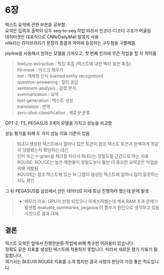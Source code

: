 # 6장  
텍스트 요약에 관한 부분을 공부함  
요약은 입력과 출력이 모두 seq-to-seq 작업 따라서 인코더-디코더 구조가 어울림  
데이터셋은 대표적으로 CNN/DailyMail 말뭉치 사용  
nltk라는 라이브러리가 문장의 종결과 약어에 등장하는 구두점을 구별해줌  

pipline을 사용해서 원하는 모델을 가져오고, 첫 번째 인자에 무슨 작업을 할 지 적어줌  
>feature-extraction : 특징 추출 (텍스트에 대한 벡터 표현 추출)  
>fill-mask : 마스크 채우기  
>ner : 개체명 인식 (named entity recognition)  
>question-answering : 질의 응답  
>sentiment-analysis : 감정 분석  
>summarization : 요약  
>text-generation : 텍스트 생성  
>translation : 번역  
>zero-shot-classification : 제로샷 분류

GPT-2, T5, PEGASUS 3개의 모델을 가지고 성능을 비교함  

성능 평가를 위해 두 가지 성능 지표 기준이 있음  
>BLEU:생성된 텍스트에서 얼마나 많은 토큰이 참조 텍스트 토큰과 완벽하게 똑같이 정렬됐는지 확인하는 대신  
단어 또는 n-gram을 체크함 따라서 BLEU는 정밀도를 근간으로 하는 지표  
>ROUGE: ROUGE는 높은 재현율이 정밀도보다 훨씬 더 중요한 요약같은 작업을 위해 개발됨  
ROUGE는 참조 텍스트에 있는 N-그램이 생성된 텍스트에 얼마나 많이 등장하는지도 확인

그 뒤 PEGASUS를 삼성에서 만든 데이터로 미세 튜닝 진행하려 했는데 문제 발생  
> * 메모리 이슈: GPU가 한정 되있으니 아껴쓰려했는데 계속 RAM 초과 문제가 발생함
  evaluate_summaries_pegasus 이 함수가 원인으로 생각하고 있음
  사진으로 결과 대체

## 결론  
텍스트 요약은 앞에서 진행한분류 작업에 비해 특수한 어려움이 있습니다.  
정확도 같은 지표를 생성된 텍스트에 적용하지 못합니다. 따라서 새로운 평가 지표가 필요합니다.  
여기서는 BLEU와 ROUGE 지표를 소개 했지만 결국 사람의 판단이 가장 좋은 척도입니다.  
